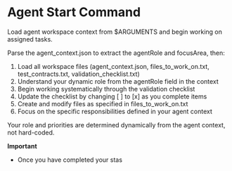 # Agent Start Command

Load agent workspace context from $ARGUMENTS and begin working on assigned tasks.

Parse the agent_context.json to extract the agentRole and focusArea, then:

1. Load all workspace files (agent_context.json, files_to_work_on.txt, test_contracts.txt, validation_checklist.txt)
2. Understand your dynamic role from the agentRole field in the context
3. Begin working systematically through the validation checklist
4. Update the checklist by changing [ ] to [x] as you complete items
5. Create and modify files as specified in files_to_work_on.txt
6. Focus on the specific responsibilities defined in your agent context

Your role and priorities are determined dynamically from the agent context, not hard-coded.

**Important**
- Once you have completed your stas
